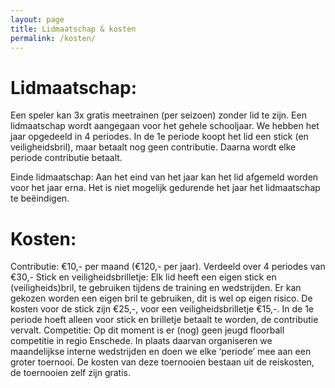 ```yaml
---
layout: page
title: Lidmaatschap & kosten
permalink: /kosten/
---
```


# Lidmaatschap:
Een speler kan 3x gratis meetrainen (per seizoen) zonder lid te zijn.
Een lidmaatschap wordt aangegaan voor het gehele schooljaar. 
We hebben het jaar opgedeeld in 4 periodes. In de 1e periode koopt het lid een stick (en veiligheidsbril), maar betaalt nog geen contributie. Daarna wordt elke periode contributie betaalt.

Einde lidmaatschap:
Aan het eind van het jaar kan het lid afgemeld worden voor het jaar erna. Het is niet mogelijk gedurende het jaar het lidmaatschap te beëindigen.

# Kosten:
Contributie:                        €10,- per maand (€120,- per jaar). Verdeeld over 4 periodes van €30,- 
Stick en veiligheidsbrilletje:      Elk lid heeft een eigen stick en (veiligheids)bril, te gebruiken tijdens de training en wedstrijden. Er kan gekozen worden een eigen bril te gebruiken, dit is wel op eigen risico. De kosten voor de stick zijn €25,-, voor een veiligheidsbrilletje €15,-. In de 1e periode hoeft alleen voor stick en brilletje betaalt te worden, de contributie vervalt.
Competitie:                         Op dit moment is er (nog) geen jeugd floorball competitie in regio Enschede. In plaats daarvan organiseren we maandelijkse interne wedstrijden en doen we elke ‘periode’ mee aan een groter toernooi. De kosten van deze toernooien bestaan uit de reiskosten, de toernooien zelf zijn gratis.
